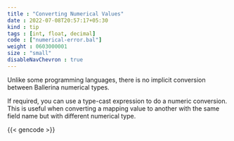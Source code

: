 ```yaml
---
title : "Converting Numerical Values"
date : 2022-07-08T20:57:17+05:30
kind : tip 
tags : [int, float, decimal] 
code : ["numerical-error.bal"] 
weight : 0603000001 
size : "small" 
disableNavChevron : true
---
```

Unlike some programming languages, there is no implicit conversion between Ballerina numerical types. 

<!--more-->
If required, you can use a type-cast expression to do a numeric conversion. This is useful when converting a mapping value to another with the same field name but with different numerical type. 

{{< gencode >}}